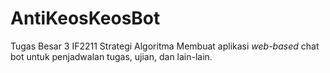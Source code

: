 # AntiKeosKeosBot
Tugas Besar 3 IF2211 Strategi Algoritma
Membuat aplikasi *web-based* chat bot untuk penjadwalan tugas, ujian, dan lain-lain.


